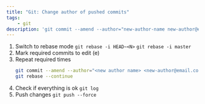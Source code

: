 ```yaml
---
title: "Git: Change author of pushed commits" 
tags: 
    - git
description: 'git commit --amend --author="new-author-name new-author@email.com" --no-edit'
---
```

1. Switch to rebase mode
   `git rebase -i HEAD~<N>`
   `git rebase -i master`
2. Mark required commits to edit (e)
3. Repeat required times
   ```bash
   git commit --amend --author="<new author name> <new-author@email.com>" --no-edit
   git rebase --continue
   ```
4. Check if everything is ok
   `git log` 
5. Push changes
   `git push --force`
